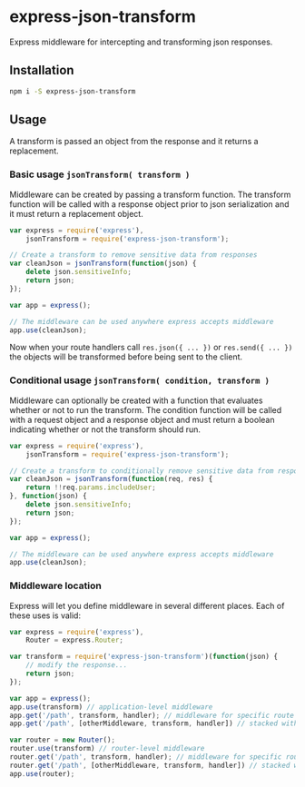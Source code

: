 # express-json-transform

Express middleware for intercepting and transforming json responses.


## Installation

```bash
npm i -S express-json-transform
```


## Usage

A transform is passed an object from the response and it returns a replacement.


### Basic usage `jsonTransform( transform )`

Middleware can be created by passing a transform function. The transform function will be called with a response object prior to json serialization and it must return a replacement object.

```js
var express = require('express'),
	jsonTransform = require('express-json-transform');

// Create a transform to remove sensitive data from responses
var cleanJson = jsonTransform(function(json) {
	delete json.sensitiveInfo;
	return json;
});

var app = express();

// The middleware can be used anywhere express accepts middleware
app.use(cleanJson);
```

Now when your route handlers call `res.json({ ... })` or `res.send({ ... })` the objects will be transformed before being sent to the client.

### Conditional usage `jsonTransform( condition, transform )`

Middleware can optionally be created with a function that evaluates whether or not to run the transform. The condition function will be called with a request object and a response object and must return a boolean indicating whether or not the transform should run.

```js
var express = require('express'),
	jsonTransform = require('express-json-transform');

// Create a transform to conditionally remove sensitive data from responses
var cleanJson = jsonTransform(function(req, res) {
    return !!req.params.includeUser;
}, function(json) {
	delete json.sensitiveInfo;
	return json;
});

var app = express();

// The middleware can be used anywhere express accepts middleware
app.use(cleanJson);
```

### Middleware location

Express will let you define middleware in several different places. Each of these uses is valid:

```js
var express = require('express'),
    Router = express.Router;

var transform = require('express-json-transform')(function(json) {
    // modify the response...
    return json;
});

var app = express();
app.use(transform) // application-level middleware
app.get('/path', transform, handler); // middleware for specific route
app.get('/path', [otherMiddleware, transform, handler]) // stacked with other middleware

var router = new Router();
router.use(transform) // router-level middleware
router.get('/path', transform, handler); // middleware for specific route
router.get('/path', [otherMiddleware, transform, handler]) // stacked with other middleware
app.use(router);
```
